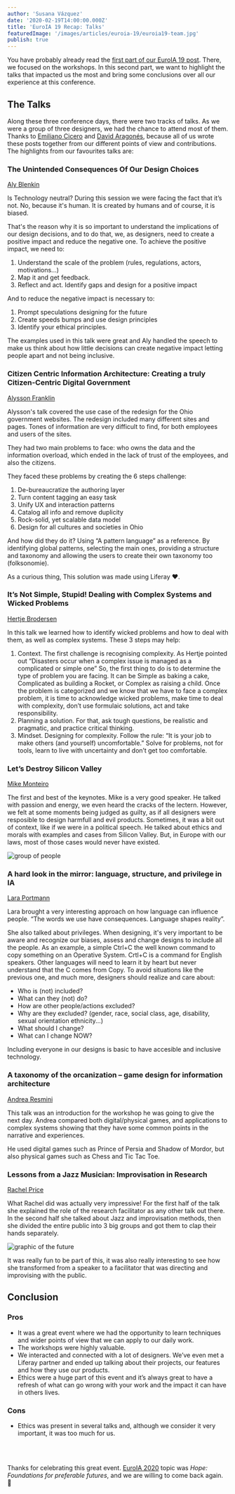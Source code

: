 ```yaml
---
author: 'Susana Vázquez'
date: '2020-02-19T14:00:00.000Z'
title: 'EuroIA 19 Recap: Talks'
featuredImage: '/images/articles/euroia-19/euroia19-team.jpg'
publish: true
---
```


You have probably already read the [first part of our EuroIA 19 post](../euroia-19-workshops). There, we focused on the workshops. In this second part, we want to highlight the talks that impacted us the most and bring some conclusions over all our experience at this conference.

## The Talks

Along these three conference days, there were two tracks of talks. As we were a group of three designers, we had the chance to attend most of them. Thanks to [Emiliano Cicero](https://twitter.com/EmilianoGCicero) and [David Aragonés](https://twitter.com/davidaragones), because all of us wrote these posts together from our different points of view and contributions. The highlights from our favourites talks are:

### The Unintended Consequences Of Our Design Choices

[Aly Blenkin](http://2019.euroia.org/person/aly-blenkin/)

Is Technology neutral? During this session we were facing the fact that it’s not. No, because it's human. It is created by humans and of course, it is biased.

That's the reason why it is so important to understand the implications of our design decisions, and to do that, we, as designers, need to create a positive impact and reduce the negative one. To achieve the positive impact, we need to:

1. Understand the scale of the problem (rules, regulations, actors, motivations...)
2. Map it and get feedback.
3. Reflect and act. Identify gaps and design for a positive impact

And to reduce the negative impact is necessary to:

1. Prompt speculations designing for the future
2. Create speeds bumps and use design principles
3. Identify your ethical principles.

The examples used in this talk were great and Aly handled the speech to make us think about how little decisions can create negative impact letting people apart and not being inclusive.

### Citizen Centric Information Architecture: Creating a truly Citizen-Centric Digital Government

[Alysson Franklin](http://2019.euroia.org/person/alysson-franklin/)

Alysson's talk covered the use case of the redesign for the Ohio government websites. The redesign included many different sites and pages. Tones of information are very difficult to find, for both employees and users of the sites.

They had two main problems to face: who owns the data and the information overload, which ended in the lack of trust of the employees, and also the citizens.

They faced these problems by creating the 6 steps challenge:

1. De-bureaucratize the authoring layer
2. Turn content tagging an easy task
3. Unify UX and interaction patterns
4. Catalog all info and remove duplicity
5. Rock-solid, yet scalable data model
6. Design for all cultures and societies in Ohio

And how did they do it? Using “A pattern language” as a reference. By identifying global patterns, selecting the main ones, providing a structure and taxonomy and allowing the users to create their own taxonomy too (folksonomie).

As a curious thing, This solution was made using Liferay ❤️.

### It’s Not Simple, Stupid! Dealing with Complex Systems and Wicked Problems

[Hertje Brodersen](http://2019.euroia.org/person/hertje-brodersen/)

In this talk we learned how to identify wicked problems and how to deal with them, as well as complex systems. These 3 steps may help:

1. Context. The first challenge is recognising complexity. As Hertje pointed out “Disasters occur when a complex issue is managed as a complicated or simple one”
   So, the first thing to do is to determine the type of problem you are facing. It can be Simple as baking a cake, Complicated as building a Rocket, or Complex as raising a child. Once the problem is categorized and we know that we have to face a complex problem, it is time to acknowledge wicked problems, make time to deal with complexity, don’t use formulaic solutions, act and take responsibility.
2. Planning a solution. For that, ask tough questions, be realistic and pragmatic, and practice critical thinking.
3. Mindset. Designing for complexity. Follow the rule: “It is your job to make others (and yourself) uncomfortable.” Solve for problems, not for tools, learn to live with uncertainty and don’t get too comfortable.

### Let’s Destroy Silicon Valley

[Mike Monteiro](http://2019.euroia.org/person/mike-monteiro/)

The first and best of the keynotes. Mike is a very good speaker. He talked with passion and energy, we even heard the cracks of the lectern. However, we felt at some moments being judged as guilty, as if all designers were resposible to design harmfull and evil products. Sometimes, it was a bit out of context, like if we were in a political speech. He talked about ethics and morals with examples and cases from Silicon Valley. But, in Europe with our laws, most of those cases would never have existed.

![group of people](/images/articles/euroia-19/euroia19-unionize.jpg)

### A hard look in the mirror: language, structure, and privilege in IA

[Lara Portmann](http://2019.euroia.org/person/lara-portmann/)

Lara brought a very interesting approach on how language can influence people. “The words we use have consequences. Language shapes reality”.

She also talked about privileges. When designing, it's very important to be aware and recognize our biases, assess and change designs to include all the people.
As an example, a simple Ctrl+C the well known command to copy something on an Operative System. Crtl+C is a command for English speakers. Other languages will need to learn it by heart but never understand that the C comes from Copy. To avoid situations like the previous one, and much more, designers should realize and care about:

-   Who is (not) included?
-   What can they (not) do?
-   How are other people/actions excluded?
-   Why are they excluded? (gender, race, social class, age, disability, sexual orientation ethnicity...)
-   What should I change?
-   What can I change NOW?

Including everyone in our designs is basic to have accesible and inclusive technology.

### A taxonomy of the orcanization – game design for information architecture

[Andrea Resmini](http://2019.euroia.org/person/andrea-resmini/)

This talk was an introduction for the workshop he was going to give the next day. Andrea compared both digital/physical games, and applications to complex systems showing that they have some common points in the narrative and experiences.

He used digital games such as Prince of Persia and Shadow of Mordor, but also physical games such as Chess and Tic Tac Toe.

### Lessons from a Jazz Musician: Improvisation in Research

[Rachel Price](http://2019.euroia.org/person/rachel-price/)

What Rachel did was actually very impressive!
For the first half of the talk she explained the role of the research facilitator as any other talk out there. In the second half she talked about Jazz and improvisation methods, then she divided the entire public into 3 big groups and got them to clap their hands separately.

![graphic of the future](/images/articles/euroia-19/euroia19-embellistments.png)

It was really fun to be part of this, it was also really interesting to see how she transformed from a speaker to a facilitator that was directing and improvising with the public.

## Conclusion

### Pros

-   It was a great event where we had the opportunity to learn techniques and wider points of view that we can apply to our daily work.
-   The workshops were highly valuable.
-   We interacted and connected with a lot of designers. We’ve even met a Liferay partner and ended up talking about their projects, our features and how they use our products.
-   Ethics were a huge part of this event and it’s always great to have a refresh of what can go wrong with your work and the impact it can have in others lives.

### Cons

-   Ethics was present in several talks and, although we consider it very important, it was too much for us.

<br/>
<br/>

Thanks for celebrating this great event. [EuroIA 2020](https://euroia.org/) topic was _Hope: Foundations for preferable futures_, and we are willing to come back again. 🤗
